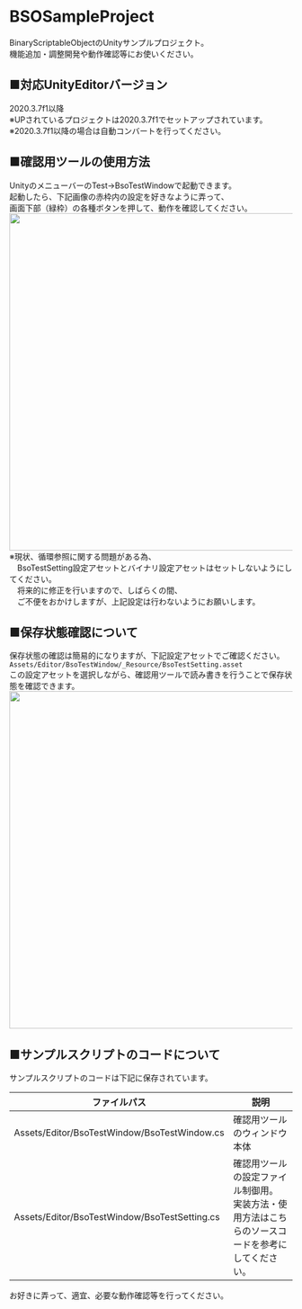 # BSOSampleProject
BinaryScriptableObjectのUnityサンプルプロジェクト。  
機能追加・調整開発や動作確認等にお使いください。

## ■対応UnityEditorバージョン
2020.3.7f1以降  
※UPされているプロジェクトは2020.3.7f1でセットアップされています。  
※2020.3.7f1以降の場合は自動コンバートを行ってください。

## ■確認用ツールの使用方法
UnityのメニューバーのTest→BsoTestWindowで起動できます。  
起動したら、下記画像の赤枠内の設定を好きなように弄って、  
画面下部（緑枠）の各種ボタンを押して、動作を確認してください。  
<img width="600" src="https://raw.githubusercontent.com/YumaEdwards/BSOSampleProject/feature/UpdateReadme/DocumentAssets/HowToUse/img_20231004_00.png">  
※現状、循環参照に関する問題がある為、  
　BsoTestSetting設定アセットとバイナリ設定アセットはセットしないようにしてください。  
　将来的に修正を行いますので、しばらくの間、  
　ご不便をおかけしますが、上記設定は行わないようにお願いします。

## ■保存状態確認について
保存状態の確認は簡易的になりますが、下記設定アセットでご確認ください。  
`Assets/Editor/BsoTestWindow/_Resource/BsoTestSetting.asset`  
この設定アセットを選択しながら、確認用ツールで読み書きを行うことで保存状態を確認できます。  
<img width="600" src="https://raw.githubusercontent.com/YumaEdwards/BSOSampleProject/feature/UpdateReadme/DocumentAssets/HowToUse/img_20231004_01.png">  

## ■サンプルスクリプトのコードについて
サンプルスクリプトのコードは下記に保存されています。  
<table>
  <thead>
    <tr>
      <th>ファイルパス</th>
      <th>説明</th>
    </tr>
  </thead>
  <tr>
    <td>Assets/Editor/BsoTestWindow/BsoTestWindow.cs</td>
    <td>確認用ツールのウィンドウ本体</td>
  </tr>
  <tr>
    <td>Assets/Editor/BsoTestWindow/BsoTestSetting.cs</td>
    <td>確認用ツールの設定ファイル制御用。<br />実装方法・使用方法はこちらのソースコードを参考にしてください。</td>
  </tr>
</table>
  
お好きに弄って、適宜、必要な動作確認等を行ってください。
